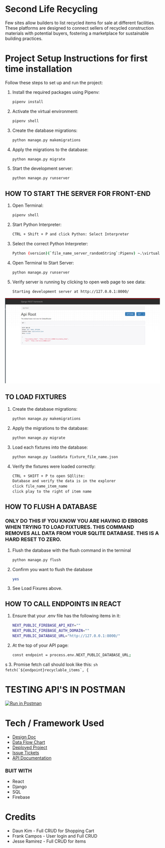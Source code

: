 # Second Life Recycling
Few sites allow builders to list recycled items for sale at different facilities. These platforms are designed to connect sellers of recycled construction materials with potential buyers, fostering a marketplace for sustainable building practices.

# Project Setup Instructions for first time installation
Follow these steps to set up and run the project:

1. Install the required packages using Pipenv:
    ```sh
    pipenv install
    ```

2. Activate the virtual environment:
    ```sh
    pipenv shell
    ```

3. Create the database migrations:
    ```sh
    python manage.py makemigrations
    ```

4. Apply the migrations to the database:
    ```sh
    python manage.py migrate
    ```

5. Start the development server:
    ```sh
    python manage.py runserver
    ```


## HOW TO START THE SERVER FOR FRONT-END
1. Open Terminal:
    ```sh
    pipenv shell
    ```

2. Start Python Interpreter:
    ```sh
    CTRL + Shift + P and click Python: Select Interpreter
    ```    

3. Select the correct Python Interpreter:
    ```sh
    Python (version)(`file_name_server_randomString`:Pipenv) ~.\virtualenvs\sec...
    ```  

4. Open Terminal to Start Server:
    ```sh
    python manage.py runserver
    ```       

5. Verify server is running by clicking to open web page to see data:
    ```sh
    Starting development server at http://127.0.0.1:8000/
    ```
  ![Screenshot](assets/api_root.png "Screenshot 2024-07-15 192448") 


## TO LOAD FIXTURES 
1. Create the database migrations:
    ```sh
    python manage.py makemigrations
    ```

2. Apply the migrations to the database:
    ```sh
    python manage.py migrate
    ```

3. Load each fixtures into the database:
    ```sh
    python manage.py loaddata fixture_file_name.json
    ```

4. Verify the fixtures were loaded correctly:
    ``` sh
    CTRL + SHIFT + P to open SQllite: 
    Database and verify the data is in the explorer 
    click file_name_item_name
    click play to the right of item name
    ```

## HOW TO FLUSH A DATABASE
### ONLY DO THIS IF YOU KNOW YOU ARE HAVING ID ERRORS WHEN TRYING TO LOAD FIXTURES. THIS COMMAND REMOVES ALL DATA FROM YOUR SQLITE DATABASE. THIS IS A HARD RESET TO ZERO.  
1. Flush the database with the flush command in the terminal
    ```sh
    python manage.py flush
    ```
2. Confirm you want to flush the database
    ```sh
    yes
    ```
3. See Load Fixures above.


## HOW TO CALL ENDPOINTS IN REACT
1. Ensure that your .env file has the following items in it:
    ```sh
    NEXT_PUBLIC_FIREBASE_API_KEY=""
    NEXT_PUBLIC_FIREBASE_AUTH_DOMAIN=""
    NEXT_PUBLIC_DATABASE_URL="http://127.0.0.1:8000/"
    ```

2. At the top of your API page:
    ```sh
    const endpoint = process.env.NEXT_PUBLIC_DATABASE_URL;
    ```
s
3. Promise fetch call should look like this:
    ```sh
    fetch(`${endpoint}recyclable_items`, {
    ```        

# TESTING API'S IN POSTMAN
[![Run in Postman](https://run.pstmn.io/button.svg)](https://app.getpostman.com/run-collection/29856352-e6ef773b-5bc3-45ff-8c87-3095b75d3bd9?action=collection%2Ffork&source=rip_markdown&collection-url=entityId%3D29856352-e6ef773b-5bc3-45ff-8c87-3095b75d3bd9%26entityType%3Dcollection%26workspaceId%3D55dfd999-82a1-4a30-8d1b-1231bbd0adb1)

# Tech / Framework Used

- [Design Doc](https://www.figma.com/board/kgmZK81UbmjyKW6mE7Ls4G/Second-Life-Recycling?node-id=0-1&t=5URe1Z2E3YmS0s5p-0)
- [Data Flow Chart](https://dbdiagram.io/d/Copy-of-recycle_app_2_v-669082739939893daeb7a84b)
- [Deployed Project](URL)
- [Issue Tickets](https://github.com/frankcampos/second-life-recycling-server/issues)
- [API Documentation](https://documenter.getpostman.com/view/29856352/2sA3kUGhS4)


### BUIT WITH 
- React
- Django
- SQL
- Firebase

# Credits

- Daun Kim - Full CRUD for Shopping Cart 
- Frank Campos - User login and Full CRUD 
- Jesse Ramirez - Full CRUD for items 
